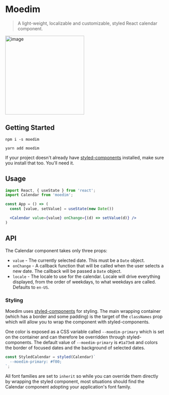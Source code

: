 # Moedim

> A light-weight, localizable and customizable, styled React calendar component.

<img width="250" alt="image" src="https://user-images.githubusercontent.com/12091479/189707811-b1461c9a-2d20-4389-bd25-2e84321b9442.png">


## Getting Started

```shell
npm i -s moedim

yarn add moedim
```

If your project doesn't already have [styled-components](https://styled-components.com/) installed, make sure you install that too. You'll need it.

## Usage

```jsx
import React, { useState } from 'react';
import Calendar from 'moedim';

const App = () => (
  const [value, setValue] = useState(new Date())

  <Calendar value={value} onChange={(d) => setValue(d)} />
)
```

## API

The Calendar component takes only three props:

- `value` - The currently selected date. This must be a `Date` object.
- `onChange` - A callback function that will be called when the user selects a new date. The callback will be passed a `Date` object.
- `locale` - The locale to use for the calendar. Locale will drive everything displayed, from the order of weekdays, to what weekdays are called. Defaults to `en-US`.

### Styling

Moedim uses [styled-components](https://styled-components.com/) for styling. The main wrapping container (which has a border and some padding) is the target of the `classNames` prop which will allow you to wrap the component with styled-components.

One color is exposed as a CSS variable called `--moedim-primary` which is set on the container and can therefore be overridden through styled-components. The default value of `--moedim-primary` is `#1a73e8` and colors the border of focused dates and the background of selected dates.

```jsx
const StyledCalendar = styled(Calendar)`
  --moedim-primary: #f00;
`;
```

All font families are set to `inherit` so while you can override them directly by wrapping the styled component, most situations should find the Calendar component adopting your application's font family.
